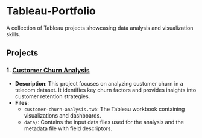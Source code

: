 # Tableau-Portfolio
A collection of Tableau projects showcasing data analysis and visualization skills.

## Projects

### 1. [Customer Churn Analysis](customer-churn-analysis/)
   - **Description**: This project focuses on analyzing customer churn in a telecom dataset. It identifies key churn factors and provides insights into customer retention strategies.
   - **Files**:
     - `customer-churn-analysis.twb`: The Tableau workbook containing visualizations and dashboards.
     - `data/`: Contains the input data files used for the analysis and the metadata file with field descriptors.
